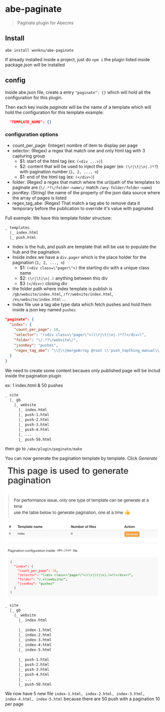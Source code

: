 # abe-paginate

> Paginate plugin for Abecms

## Install

```shell
abe install wonknu/abe-paginate
```

If already installed inside a project, just do `npm i` the plugin listed inside package.json will be installed

## config

Inside abe.json file, create a entry `"paginate": {}` which will hold all the configuration for this plugin.

Then each key inside *paginate* will be the name of a template which will hold the configuration for this template
example:
```json
  "TEMPLATE_NAME": {}
```

### configuration options

- count_per_page: (Integer) nombre of item to display per page
- selector: (Regex) a regex that match one and only html tag with 3 capturing group
  - $1: start of the html tag (ex: `(<div ...>)`)
  - $2: content that will be used to inject the pager (ex: `(\r|\t|\n|.)*?`) with pagination number (`1, 2, ..., n`)
  - $1: end of the html tag (ex: `(</div>)`)
- folder: (Regex) a regex that match where the url/path of the templates to paginate are (`\/.*?\/folder-name\/` match `/any-folder/folder-name`)
- jsonKey: (String) the name of the property of the json data source where the array of pages is listed
- regex_tag_abe: (Regex) That match a tag abe to remove data it temporary before the publication to override it's value with paginated

Full exemple:
We have this template folder structure:
```
_ templates
  |_ index.html
  |_ push.html
```

- Index is the hub, and push are template that will be use to populate the hub and the pagination.
- Inside index we have a `div.pager` which is the place holder for the pagination (`1, 2, ..., n`)
  - $1: `(<div class=\"pager\">)` the starting div with a unique class name
  - $2: `(\r|\t|\n|.)` anything between this div
  - $3 `(</div>)` closing div
- the folder path where index template is publish is `/gb/website/index.html`, `/fr/website/index.html`, `/es/website/index.html` ...
- Index file use a tag abe type data which fetch pushes and hold them inside a json key named `pushes`

```json
"paginate": {
  "index": {
    "count_per_page": 10,
    "selector": "(<div class=\"pager\">)(\r|\t|\n|.)*?(</div>)",
    "folder": "\/.*?\/website\/",
    "jsonKey": "pushes",
    "regex_tag_abe": "\\{\\{mergeArray @root \\'push_topthing_manual\\' \\'push_topthing_auto\\' \\'push_topthings\\'\\}\\}"
  }
}
```

We need to create some content becaues only published page will be includ inside the pagination plugin

ex: 1 index.html & 50 pushes
```
_ site
  |_ gb
    |_ website
      |_ index.html
      |_ push-1.html
      |_ push-2.html
      |_ push-3.html
      |_ push-4.html
      |_ ...
      |_ push-50.html
```

then go to `/abe/plugin/paginate/make`

You can now generate the pagination template by template. Click *Generate*

![Paginate plugin list](/img/demo.png)

```
_ site
  |_ gb
    |_ website
      |_ index.html

      |_ index-1.html
      |_ index-2.html
      |_ index-3.html
      |_ index-4.html
      |_ index-5.html

      |_ push-1.html
      |_ push-2.html
      |_ push-3.html
      |_ push-4.html
      |_ ...
      |_ push-50.html
```

We now have 5 new file `index-1.html, index-2.html, index-3.html, index-4.html, index-5.html` because there are 50 push with a pagination 10 per page

